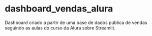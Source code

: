 # dashboard_vendas_alura
Dashboard criado a partir de uma base de dados pública de vendas seguindo as aulas do curso da Alura sobre Streamlit.

